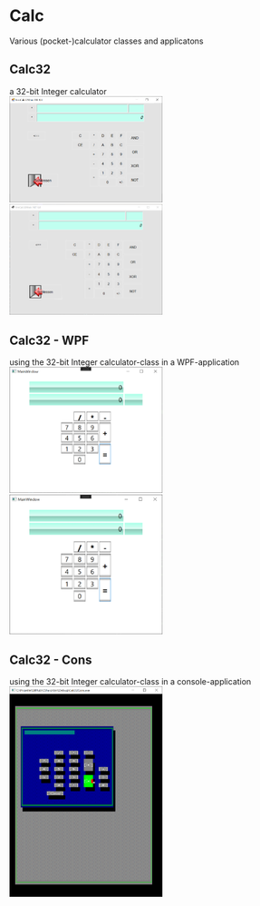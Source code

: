 # Calc
Various (pocket-)calculator classes and applicatons

## Calc32
a 32-bit Integer calculator<br/>
<img width="270" src="https://github.com/joecare99/CSharp/blob/CSharpBible/CSharpBible/Calc/Resources/Calc32_WF4.8.PNG?raw=true">
<img width="270" src="https://github.com/joecare99/CSharp/blob/CSharpBible/CSharpBible/Calc/Resources/Calc32_WF6.0.PNG?raw=true">

## Calc32 - WPF
using the 32-bit Integer calculator-class in a WPF-application<br/>
<img width="270" src="https://github.com/joecare99/CSharp/blob/CSharpBible/CSharpBible/Calc/Resources/Calc32WPF_n4.8.PNG?raw=true">
<img width="270" src="https://github.com/joecare99/CSharp/blob/CSharpBible/CSharpBible/Calc/Resources/Calc32WPF_n6.0.PNG?raw=true">

## Calc32 - Cons
using the 32-bit Integer calculator-class in a console-application<br/>
<img width="270" src="https://github.com/joecare99/CSharp/blob/CSharpBible/CSharpBible/Calc/Resources/Calc32Cons.PNG?raw=true">


